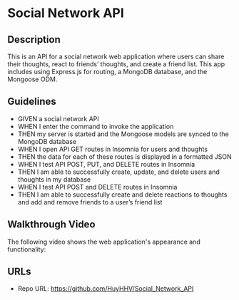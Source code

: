 # Social Network API

## Description
This is an API for a social network web application where users can share their thoughts, react to friends’ thoughts, and create a friend list. This app includes using Express.js for routing, a MongoDB database, and the Mongoose ODM. 

## Guidelines 

* GIVEN a social network API
* WHEN I enter the command to invoke the application
* THEN my server is started and the Mongoose models are synced to the MongoDB database
* WHEN I open API GET routes in Insomnia for users and thoughts
* THEN the data for each of these routes is displayed in a formatted JSON
* WHEN I test API POST, PUT, and DELETE routes in Insomnia
* THEN I am able to successfully create, update, and delete users and thoughts in my database
* WHEN I test API POST and DELETE routes in Insomnia
* THEN I am able to successfully create and delete reactions to thoughts and add and remove friends to a user’s friend list
## Walkthrough Video

The following video shows the web application's appearance and functionality:



## URLs

* Repo URL: https://github.com/HuyHHV/Social_Network_API

